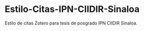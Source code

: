 # Estilo-Citas-IPN-CIIDIR-Sinaloa
Estilo de citas Zotero para tesis de posgrado IPN CIIDIR Sinaloa.
